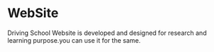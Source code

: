 # WebSite
Driving School Website
is developed and designed for research and learning purpose.you can use it for the same.
